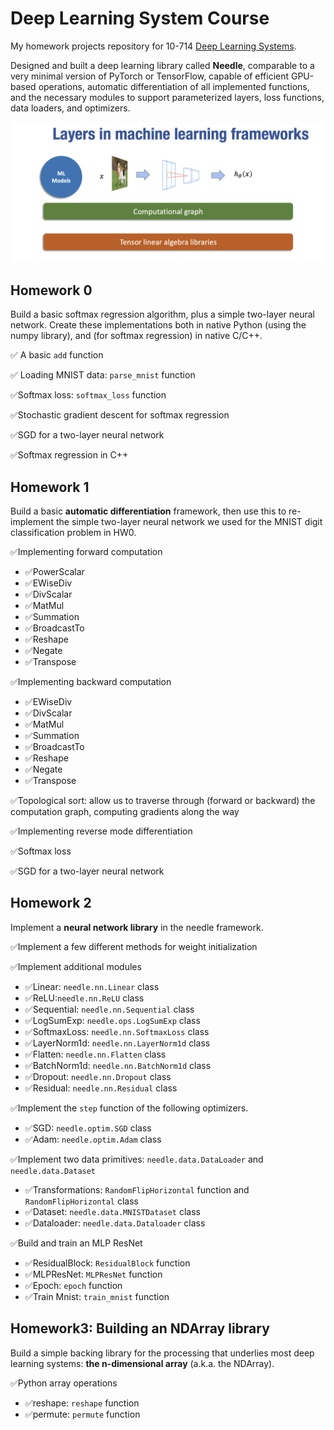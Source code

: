# Deep Learning System Course
My homework projects repository for 10-714 [Deep Learning Systems](https://dlsyscourse.org/).

Designed and built a deep learning library called **Needle**, comparable to a very minimal version of PyTorch or TensorFlow, capable of efficient GPU-based operations, automatic differentiation of all implemented functions, and the necessary modules to support parameterized layers, loss functions, data loaders, and optimizers.

![](https://github.com/0324wy/needle/blob/main/layersInDLF.png)

## Homework 0

Build a basic softmax regression algorithm, plus a simple two-layer neural network. Create these implementations both in native Python (using the numpy library), and (for softmax regression) in native C/C++. 

&#x2705; A basic `add` function

&#x2705; Loading MNIST data:  `parse_mnist` function

&#x2705;Softmax loss: `softmax_loss` function

&#x2705;Stochastic gradient descent for softmax regression

&#x2705;SGD for a two-layer neural network

&#x2705;Softmax regression in C++

## Homework 1

Build a basic **automatic differentiation** framework, then use this to re-implement the simple two-layer neural network we used for the MNIST digit classification problem in HW0.

&#x2705;Implementing forward computation

- &#x2705;PowerScalar
- &#x2705;EWiseDiv
- &#x2705;DivScalar
- &#x2705;MatMul
- &#x2705;Summation
- &#x2705;BroadcastTo
- &#x2705;Reshape
- &#x2705;Negate
- &#x2705;Transpose

&#x2705;Implementing backward computation

- &#x2705;EWiseDiv
- &#x2705;DivScalar
- &#x2705;MatMul
- &#x2705;Summation
- &#x2705;BroadcastTo
- &#x2705;Reshape
- &#x2705;Negate
- &#x2705;Transpose

&#x2705;Topological sort: allow us to traverse through (forward or backward) the computation graph, computing gradients along the way

&#x2705;Implementing reverse mode differentiation

&#x2705;Softmax loss

&#x2705;SGD for a two-layer neural network

## Homework 2

Implement a **neural network library** in the needle framework.

&#x2705;Implement a few different methods for weight initialization

&#x2705;Implement additional modules

- &#x2705;Linear: `needle.nn.Linear` class
- &#x2705;ReLU:`needle.nn.ReLU` class
- &#x2705;Sequential: `needle.nn.Sequential` class
- &#x2705;LogSumExp: `needle.ops.LogSumExp` class
- &#x2705;SoftmaxLoss: `needle.nn.SoftmaxLoss` class
- &#x2705;LayerNorm1d: `needle.nn.LayerNorm1d` class
- &#x2705;Flatten: `needle.nn.Flatten` class
- &#x2705;BatchNorm1d: `needle.nn.BatchNorm1d` class
- &#x2705;Dropout: `needle.nn.Dropout` class
- &#x2705;Residual: `needle.nn.Residual` class

&#x2705;Implement the `step` function of the following optimizers.

- &#x2705;SGD: `needle.optim.SGD` class
- &#x2705;Adam: `needle.optim.Adam` class

&#x2705;Implement two data primitives: `needle.data.DataLoader` and `needle.data.Dataset`

- &#x2705;Transformations: `RandomFlipHorizontal` function and `RandomFlipHorizontal` class
- &#x2705;Dataset: `needle.data.MNISTDataset` class
- &#x2705;Dataloader: `needle.data.Dataloader` class

&#x2705;Build and train an MLP ResNet
- &#x2705;ResidualBlock: `ResidualBlock` function
- &#x2705;MLPResNet: `MLPResNet` function
- &#x2705;Epoch: `epoch` function
- &#x2705;Train Mnist: `train_mnist` function

## Homework3: Building an NDArray library


Build a simple backing library for the processing that underlies most deep learning systems: **the n-dimensional array** (a.k.a. the NDArray). 

&#x2705;Python array operations
- &#x2705;reshape: `reshape` function
- &#x2705;permute: `permute` function


